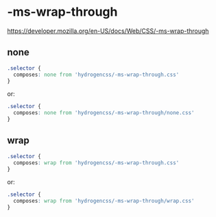 # -ms-wrap-through

https://developer.mozilla.org/en-US/docs/Web/CSS/-ms-wrap-through

## none
```css
.selector {
  composes: none from 'hydrogencss/-ms-wrap-through.css'
}
```

or:
```css
.selector {
  composes: none from 'hydrogencss/-ms-wrap-through/none.css'
}
```

## wrap
```css
.selector {
  composes: wrap from 'hydrogencss/-ms-wrap-through.css'
}
```

or:
```css
.selector {
  composes: wrap from 'hydrogencss/-ms-wrap-through/wrap.css'
}
```

